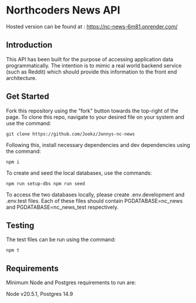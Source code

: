 # Northcoders News API


Hosted version can be found at : https://nc-news-6m81.onrender.com/

## Introduction

This API has been built for the purpose of accessing application data programmatically. The intention is to mimic a real world backend service (such as Reddit) which should provide this information to the front end architecture.

## Get Started

Fork this repository using the "fork" button towards the top-right of the page.
To clone this repo, navigate to your desired file on your system and use the command:

`git clone https://github.com/Jookz/Jonnys-nc-news`

Following this, install necessary dependencies and dev dependencies using the command:

`npm i`

To create and seed the local databases, use the commands:

`npm run setup-dbs
npm run seed`

To access the two databases locally, please create .env.development and .env.test files. Each of these files should contain PGDATABASE=nc_news and PGDATABASE=nc_news_test respectively.

## Testing

The test files can be run using the command:

`npm t`

## Requirements

Minimum Node and Postgres requirements to run are:

Node v20.5.1,
Postgres 14.9

